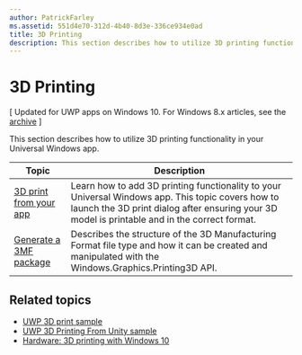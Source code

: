 ```yaml
---
author: PatrickFarley
ms.assetid: 551d4e70-312d-4b40-8d3e-336ce934e0ad
title: 3D Printing
description: This section describes how to utilize 3D printing functionality in your Universal Windows app.
---
```

# 3D Printing

\[ Updated for UWP apps on Windows 10. For Windows 8.x articles, see the [archive](http://go.microsoft.com/fwlink/p/?linkid=619132) \]

This section describes how to utilize 3D printing functionality in your Universal Windows app.

| Topic | Description | 
|-------|-------------|
| [3D print from your app](3d-print-from-app.md) | Learn how to add 3D printing functionality to your Universal Windows app. This topic covers how to launch the 3D print dialog after ensuring your 3D model is printable and in the correct format. |
| [Generate a 3MF package](generate-3mf.md) | Describes the structure of the 3D Manufacturing Format file type and how it can be created and manipulated with the Windows.Graphics.Printing3D API. |

## Related topics

* [UWP 3D print sample](https://github.com/Microsoft/Windows-universal-samples/tree/master/Samples/3DPrinting)
* [UWP 3D Printing From Unity sample](https://github.com/Microsoft/Windows-universal-samples/tree/master/Samples/3DPrintingFromUnity)
* [Hardware: 3D printing with Windows 10](https://msdn.microsoft.com/en-us/windows/hardware/bg183398.aspx)
 



<!--HONumber=Jun16_HO3-->


